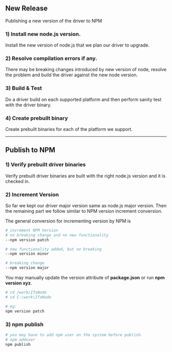 

## New Release
Publishing a new version of the driver to NPM

### 1) Install new node.js version.
Install the new version of node.js that we plan our driver to upgrade.

### 2) Resolve compilation errors if any.
There may be breaking changes introduced by new version of node, resolve the problem and build the driver against the new node version.

### 3) Build & Test
Do a driver build on each supported platform and then perform sanity test with the driver binary.

### 4) Create prebuilt binary
Create prebuilt binaries for each of the platform we support.

---
## Publish to NPM

### 1) Verify prebuilt driver binaries
Verify prebuilt driver binaries are built with the right node.js version and it is checked in.

### 2) Increment Version

So far we kept our driver major version same as node.js major version. Then the remaining part we follow similar to NPM version increment conversion.

The general conversion for incrementing version by NPM is
```bash
# increment NPM Version
# no breaking change and no new functionality
--npm version patch

# new functionality added, but no breaking
--npm version minor

# breaking change
--npm version major
```

You may manually update the version attribute of **package.json** or run **npm version xyz**.
```bash
# cd /work/IfxNode
# cd C:\work\IfxNode

# eg:
npm version patch
```

### 3) npm publish
```bash
# you may have to add npm user on the system before publish.
# npm adduser
npm publish
```


